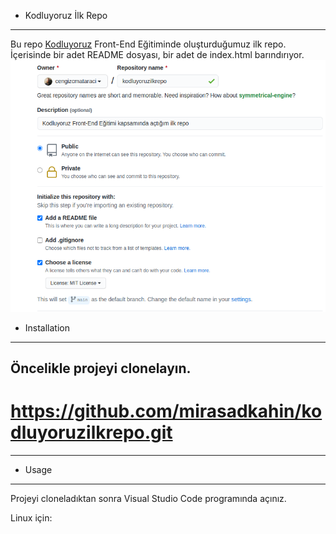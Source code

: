 * Kodluyoruz İlk Repo
---
Bu repo [Kodluyoruz](http://https://kodluyoruz.org/) Front-End Eğitiminde oluşturduğumuz ilk repo. İçerisinde bir adet README dosyası, bir adet de index.html barındırıyor.
![Image](github.png)
* Installation
---
Öncelikle projeyi clonelayın.
---
# https://github.com/mirasadkahin/kodluyoruzilkrepo.git
---
* Usage
---
Projeyi cloneladıktan sonra Visual Studio Code programında açınız.

Linux için:

 
